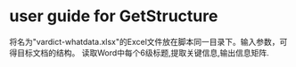 # user guide for GetStructure

将名为"vardict-whatdata.xlsx"的Excel文件放在脚本同一目录下。输入参数，可得目标文档的结构。
读取Word中每个6级标题,提取关键信息,输出信息矩阵.
